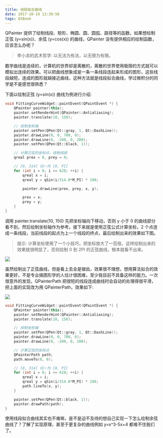 ```yaml
---
title: 线段拟合曲线
date: 2017-10-19 13:39:58
tags: QtBook
---
```


QPainter 提供了绘制线段、矩形、椭圆、圆、圆弧、路径等的函数，如果想绘制正弦 (y=sin(x))、余弦 (y=cos(x)) 的曲线，QPainter 没有提供相应的绘制函数，应该怎么办呢？

> 李小龙的武术哲学: 以无法为有法，以无限为有限。

数学曲线是连续的，计算机的世界却是离散的，离散的世界使用极限的方式就可以模拟出连续的效果。可以把曲线想象成是一条一条线段连起来形成的图形，这些线段越短，连成的图形就越接近曲线，这种方法就是线段拟合曲线，学过微积分的同学是不是感觉很熟悉？

下面以绘制正弦 (y=sin(x)) 曲线为例进行介绍:

```cpp
void FittingCurveWidget::paintEvent(QPaintEvent *) {
    QPainter painter(this);
    painter.setRenderHint(QPainter::Antialiasing);
    painter.translate(10, 150);

    // 绘制坐标轴
    painter.setPen(QPen(Qt::gray, 1, Qt::DashLine));
    painter.drawLine(0, 0, 700, 0);
    painter.drawLine(0, -200, 0, 200);
    painter.setPen(QPen(Qt::black, 1));

    // 计算正弦的坐标点，绘制线段
    qreal prex = 0, prey = 0;

    // [0, 314] 归一为 [0, PI]
    for (int i = 0; i <= 628; ++i) {
        qreal x = i;
        qreal y = qSin(i/314.0*M_PI) * 100;

        painter.drawLine(prex, prey, x, y);

        prex = x;
        prey = y;
    }
}
```

<!--more-->

调用 painter.translate(10, 150) 先把坐标轴向下移动，否则 y 小于 0 的曲线部分看不到，然后绘制坐标轴作为参考。接下来就是使用正弦公式计算坐标，2 个点连成一条线段，当前线段的起点为上一个线段的终点，最后绘制出来的效果如下图。

> 提示: 计算坐标使用了一个小技巧，把坐标放大了一百倍，这样绘制出来的效果就很明显了，否则绘制 0 到 2PI 的正弦曲线，根本就看不出来。

![](/img/qtbook/paint/Paint-Fitting-Curve-1.png)

虽然绘制出了正弦曲线，但是看上去全是锯齿，效果很不理想，想用算法拟合的效果更好，不是专业搞图形学的人估计很困难，至少我目前不具备这样的能力。一次很意外的发现，QPainterPath 把很短的线段连成曲线时会自动的处理得很平滑，把上面的实现改为用 QPainterPath，效果如下:

![](/img/qtbook/paint/Paint-Fitting-Curve-2.png)

```cpp
void FittingCurveWidget::paintEvent(QPaintEvent *) {
    QPainter painter(this);
    painter.setRenderHint(QPainter::Antialiasing);
    painter.translate(10, 150);

    // 绘制坐标轴
    painter.setPen(QPen(Qt::gray, 1, Qt::DashLine));
    painter.drawLine(0, 0, 700, 0);
    painter.drawLine(0, -200, 0, 200);

    // 计算正弦的坐标点
    QPainterPath path;
    path.moveTo(0, 0);

    // [0, 314] 归一为 [0, PI]
    for (int i = 0; i <= 628; ++i) {
        qreal x = i;
        qreal y = qSin(i/314.0*M_PI) * 100;
        path.lineTo(x, y);
    }

    painter.setPen(QPen(Qt::black, 1));
    painter.drawPath(path);
}
```

使用线段拟合曲线其实也不难嘛，是不是迫不及待的想自己实现一下怎么绘制余弦曲线了？了解了实现原理，甚至于更复杂的曲线例如 y=x^3-5x+4 都难不住我们了。